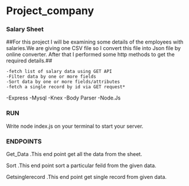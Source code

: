 # Project_company

### Salary Sheet

##For this project I will be examining some details of the employees with salaries.We are giving one CSV file so I convert this file into Json file by online converter. After that I performed some http methods to get the required details.##

    -fetch list of salary data using GET API
    -Filter data by one or more fields 
    -Sort data by one or more fields/attributes 
    -fetch a single record by id via GET request*
    

-Express
-Mysql
-Knex
-Body Parser
-Node.Js



### RUN 

Write node index.js on your terminal to start your server.



### ENDPOINTS

Get_Data
    .This end point get all the data from the sheet.

Sort
    .This end point sort  a particular feild from the given data.

Getsinglerecord
    .This end point get single record from given data.



